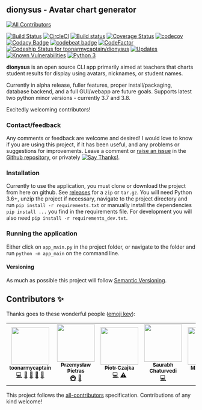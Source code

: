 ## dionysus - Avatar chart generator
<!-- ALL-CONTRIBUTORS-BADGE:START - Do not remove or modify this section -->
[![All Contributors](https://img.shields.io/badge/all_contributors-7-orange.svg?style=flat-square)](#contributors-)
<!-- ALL-CONTRIBUTORS-BADGE:END -->
[![Build Status](https://travis-ci.org/toonarmycaptain/dionysus.svg?branch=master)](https://travis-ci.org/toonarmycaptain/dionysus) 
[![CircleCI](https://circleci.com/gh/toonarmycaptain/dionysus/tree/master.svg?style=svg)](https://circleci.com/gh/toonarmycaptain/dionysus/tree/master) 
[![Build status](https://ci.appveyor.com/api/projects/status/yb33uwd13tkv7l79?svg=true)](https://ci.appveyor.com/project/toonarmycaptain/dionysus) 
[![Coverage Status](https://coveralls.io/repos/github/toonarmycaptain/dionysus/badge.svg)](https://coveralls.io/github/toonarmycaptain/dionysus) 
[![codecov](https://codecov.io/gh/toonarmycaptain/dionysus/branch/master/graph/badge.svg)](https://codecov.io/gh/toonarmycaptain/dionysus)
[![Codacy Badge](https://api.codacy.com/project/badge/Grade/d24e9508258849c2b40760fce3448c6b)](https://www.codacy.com/app/toonarmycaptain/dionysus?utm_source=github.com&amp;utm_medium=referral&amp;utm_content=toonarmycaptain/dionysus&amp;utm_campaign=Badge_Grade) 
[![codebeat badge](https://codebeat.co/badges/c7b02602-ed39-46ff-9513-d06217fdfab4)](https://codebeat.co/projects/github-com-toonarmycaptain-dionysus-master) 
[![CodeFactor](https://www.codefactor.io/repository/github/toonarmycaptain/dionysus/badge/master)](https://www.codefactor.io/repository/github/toonarmycaptain/dionysus/overview/master) 
[![Codeship Status for toonarmycaptain/dionysus](https://app.codeship.com/projects/43b55830-ee0a-0136-e887-0e72079f591a/status?branch=master)](https://app.codeship.com/projects/320107)
[![Updates](https://pyup.io/repos/github/toonarmycaptain/dionysus/shield.svg)](https://pyup.io/repos/github/toonarmycaptain/dionysus/) 
[![Known Vulnerabilities](https://snyk.io/test/github/toonarmycaptain/dionysus/badge.svg?targetFile=requirements.txt)](https://snyk.io/test/github/toonarmycaptain/dionysus?targetFile=requirements.txt) 
[![Python 3](https://pyup.io/repos/github/toonarmycaptain/dionysus/python-3-shield.svg)](https://pyup.io/repos/github/toonarmycaptain/dionysus/) 

**dionysus** is an open source CLI app primarily aimed at teachers that charts student results for display using avatars, nicknames, or student names. 

Currently in alpha release, fuller features, proper install/packaging, database backend, and a full GUI/webapp are future goals.
Supports latest two python minor versions - currently 3.7 and 3.8.

Excitedly welcoming contributors! 

### Contact/feedback
Any comments or feedback are welcome and desired! I would love to know if you are using this project, if it has been useful, and any problems or suggestions for improvements.
Leave a comment or [raise an issue](https://github.com/toonarmycaptain/dionysus/issues/new) in the [Github repository](https://github.com/toonarmycaptain/dionysus), or privately [![Say Thanks!](https://img.shields.io/badge/Say%20Thanks-!-1EAEDB.svg)](https://saythanks.io/to/toonarmycaptain).

### Installation

Currently to use the application, you must clone or download the project from here on github. See [releases](https://github.com/toonarmycaptain/dionysus/releases) for a `zip` or `tar.gz`.
You will need Python 3.6+, unzip the project if necessary, navigate to the project directory and run `pip install -r requirements.txt` or manually install the dependencies `pip install ...` you find in the requirements file.
For development you will also need `pip install -r requirements_dev.txt`.

### Running the application

Either click on `app_main.py` in the project folder, or navigate to the folder and run `python -m app_main` on the command line.

#### Versioning
As much as possible this project will follow [Semantic Versioning](https://semver.org/).
   

## Contributors ✨

Thanks goes to these wonderful people ([emoji key](https://allcontributors.org/docs/en/emoji-key)):

<!-- ALL-CONTRIBUTORS-LIST:START - Do not remove or modify this section -->
<!-- prettier-ignore-start -->
<!-- markdownlint-disable -->
<table>
  <tr>
    <td align="center"><a href="https://github.com/toonarmycaptain"><img src="https://avatars3.githubusercontent.com/u/29956894?v=4" width="100px;" alt=""/><br /><sub><b>toonarmycaptain</b></sub></a><br /><a href="https://github.com/toonarmycaptain/dionysus/commits?author=toonarmycaptain" title="Code">💻</a> <a href="https://github.com/toonarmycaptain/dionysus/commits?author=toonarmycaptain" title="Documentation">📖</a> <a href="#design-toonarmycaptain" title="Design">🎨</a> <a href="#ideas-toonarmycaptain" title="Ideas, Planning, & Feedback">🤔</a> <a href="#maintenance-toonarmycaptain" title="Maintenance">🚧</a></td>
    <td align="center"><a href="https://github.com/destag"><img src="https://avatars2.githubusercontent.com/u/16159069?v=4" width="100px;" alt=""/><br /><sub><b>Przemysław Pietras</b></sub></a><br /><a href="#infra-destag" title="Infrastructure (Hosting, Build-Tools, etc)">🚇</a> <a href="https://github.com/toonarmycaptain/dionysus/commits?author=destag" title="Documentation">📖</a></td>
    <td align="center"><a href="https://github.com/Ginkooo"><img src="https://avatars3.githubusercontent.com/u/11911709?v=4" width="100px;" alt=""/><br /><sub><b>Piotr Czajka</b></sub></a><br /><a href="https://github.com/toonarmycaptain/dionysus/commits?author=Ginkooo" title="Code">💻</a> <a href="https://github.com/toonarmycaptain/dionysus/commits?author=Ginkooo" title="Tests">⚠️</a></td>    
    <td align="center"><a href="https://stackoverflow.com/story/samchats"><img src="https://avatars1.githubusercontent.com/u/22810216?v=4" width="100px;" alt=""/><br /><sub><b>Saurabh Chaturvedi</b></sub></a><br /><a href="https://github.com/toonarmycaptain/dionysus/commits?author=schedutron" title="Code">💻</a></td>
    <td align="center"><a href="https://github.com/malexanderboyd"><img src="https://avatars2.githubusercontent.com/u/2465264?v=4" width="100px;" alt=""/><br /><sub><b>M. Alex Boyd</b></sub></a><br /><a href="https://github.com/toonarmycaptain/dionysus/commits?author=malexanderboyd" title="Code">💻</a> <a href="https://github.com/toonarmycaptain/dionysus/commits?author=malexanderboyd" title="Tests">⚠️</a></td>
    <td align="center"><a href="https://github.com/mbarakaja"><img src="https://avatars0.githubusercontent.com/u/7861175?v=4" width="100px;" alt=""/><br /><sub><b>José María Domínguez</b></sub></a><br /><a href="#infra-mbarakaja" title="Infrastructure (Hosting, Build-Tools, etc)">🚇</a></td>
    <td align="center"><a href="https://github.com/HCamberos"><img src="https://avatars2.githubusercontent.com/u/56201325?v=4" width="100px;" alt=""/><br /><sub><b>HCamberos</b></sub></a><br /><a href="https://github.com/toonarmycaptain/dionysus/commits?author=HCamberos" title="Code">💻</a></td>
    <td align="center"><a href="https://github.com/AbdullahElagha"><img src="https://avatars3.githubusercontent.com/u/20312723?v=4" width="100px;" alt=""/><br /><sub><b>AbdullahElagha</b></sub></a><br /><a href="https://github.com/toonarmycaptain/dionysus/commits?author=AbdullahElagha" title="Documentation">📖</a></td>
  </tr>
</table>


<!-- markdownlint-enable -->
<!-- prettier-ignore-end -->
<!-- ALL-CONTRIBUTORS-LIST:END -->

This project follows the [all-contributors](https://github.com/all-contributors/all-contributors) specification. Contributions of any kind welcome!
